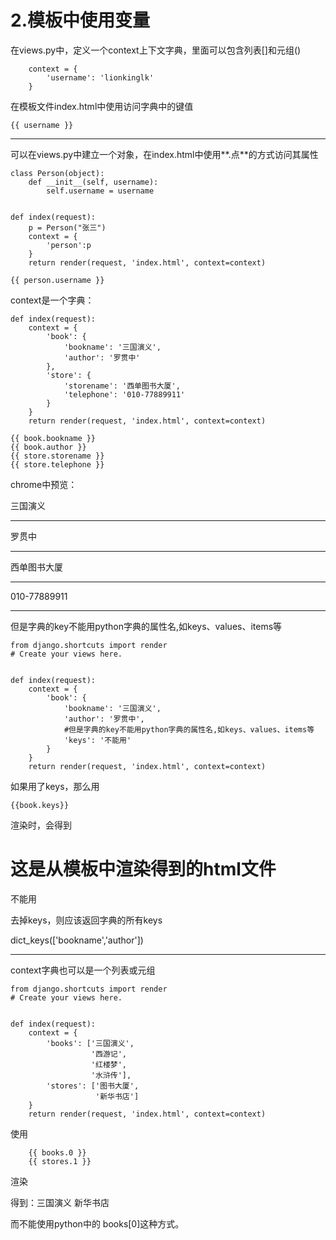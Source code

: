 # 2.模板中使用变量

在views.py中，定义一个context上下文字典，里面可以包含列表\[\]和元组\(\)

```
    context = {
        'username': 'lionkinglk'
    }
```

在模板文件index.html中使用访问字典中的键值

```
{{ username }}
```

---

可以在views.py中建立一个对象，在index.html中使用**.点**的方式访问其属性

```
class Person(object):
    def __init__(self, username):
        self.username = username


def index(request):
    p = Person("张三")
    context = {
        'person':p
    }
    return render(request, 'index.html', context=context)
```

```
{{ person.username }}
```

context是一个字典：

```
def index(request):
    context = {
        'book': {
            'bookname': '三国演义',
            'author': '罗贯中'
        },
        'store': {
            'storename': '西单图书大厦',
            'telephone': '010-77889911'
        }
    }
    return render(request, 'index.html', context=context)
```

```
{{ book.bookname }}
{{ book.author }}
{{ store.storename }}
{{ store.telephone }}
```

chrome中预览：

三国演义

---

罗贯中

---

西单图书大厦

---

010-77889911

---

但是字典的key不能用python字典的属性名,如keys、values、items等

```
from django.shortcuts import render
# Create your views here.


def index(request):
    context = {
        'book': {
            'bookname': '三国演义',
            'author': '罗贯中',
            #但是字典的key不能用python字典的属性名,如keys、values、items等
            'keys': '不能用'
        }
    }
    return render(request, 'index.html', context=context)
```

如果用了keys，那么用

```
{{book.keys}}
```

渲染时，会得到

# 这是从模板中渲染得到的html文件

不能用

去掉keys，则应该返回字典的所有keys

dict\_keys\(\['bookname','author'\]\)

---

context字典也可以是一个列表或元组

```
from django.shortcuts import render
# Create your views here.


def index(request):
    context = {
        'books': ['三国演义',
                  '西游记',
                  '红楼梦',
                  '水浒传'],
        'stores': ['图书大厦',
                   '新华书店']
    }
    return render(request, 'index.html', context=context)
```

使用

```
    {{ books.0 }}
    {{ stores.1 }}
```

渲染

得到：三国演义  新华书店

而不能使用python中的 books\[0\]这种方式。


